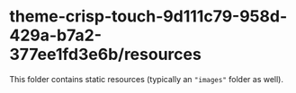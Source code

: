 # theme-crisp-touch-9d111c79-958d-429a-b7a2-377ee1fd3e6b/resources

This folder contains static resources (typically an `"images"` folder as well).
